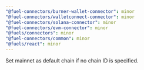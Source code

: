 ```yaml
---
"@fuel-connectors/burner-wallet-connector": minor
"@fuel-connectors/walletconnect-connector": minor
"@fuel-connectors/solana-connector": minor
"@fuel-connectors/evm-connector": minor
"@fuels/connectors": minor
"@fuel-connectors/common": minor
"@fuels/react": minor
---
```


Set mainnet as default chain if no chain ID is specified.
